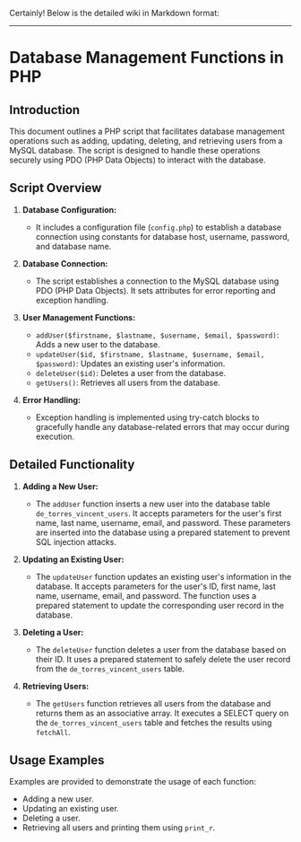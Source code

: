 Certainly! Below is the detailed wiki in Markdown format:

---

# Database Management Functions in PHP

## Introduction
This document outlines a PHP script that facilitates database management operations such as adding, updating, deleting, and retrieving users from a MySQL database. The script is designed to handle these operations securely using PDO (PHP Data Objects) to interact with the database.

## Script Overview

1. **Database Configuration:**
    - It includes a configuration file (`config.php`) to establish a database connection using constants for database host, username, password, and database name.

2. **Database Connection:**
    - The script establishes a connection to the MySQL database using PDO (PHP Data Objects). It sets attributes for error reporting and exception handling.

3. **User Management Functions:**
    - `addUser($firstname, $lastname, $username, $email, $password)`: Adds a new user to the database.
    - `updateUser($id, $firstname, $lastname, $username, $email, $password)`: Updates an existing user's information.
    - `deleteUser($id)`: Deletes a user from the database.
    - `getUsers()`: Retrieves all users from the database.

4. **Error Handling:**
    - Exception handling is implemented using try-catch blocks to gracefully handle any database-related errors that may occur during execution.

## Detailed Functionality

1. **Adding a New User:**
    - The `addUser` function inserts a new user into the database table `de_torres_vincent_users`. It accepts parameters for the user's first name, last name, username, email, and password. These parameters are inserted into the database using a prepared statement to prevent SQL injection attacks.

2. **Updating an Existing User:**
    - The `updateUser` function updates an existing user's information in the database. It accepts parameters for the user's ID, first name, last name, username, email, and password. The function uses a prepared statement to update the corresponding user record in the database.

3. **Deleting a User:**
    - The `deleteUser` function deletes a user from the database based on their ID. It uses a prepared statement to safely delete the user record from the `de_torres_vincent_users` table.

4. **Retrieving Users:**
    - The `getUsers` function retrieves all users from the database and returns them as an associative array. It executes a SELECT query on the `de_torres_vincent_users` table and fetches the results using `fetchAll`.

## Usage Examples
Examples are provided to demonstrate the usage of each function:

- Adding a new user.
- Updating an existing user.
- Deleting a user.
- Retrieving all users and printing them using `print_r`.



